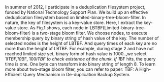  In summer of 2012, I participate in a deduplication filesystem project, funded by National Technology Support Plan. We build up an effective deduplication filesystem based on limited-binary-tree-bloom-filter.
  In nature, the key of filesystem is a key-value store. Here, I extract the key-value store.
  As Fig.1 shows, each node in LBTBF(Limited-binary-tree-bloom-filter)  is a two-stage bloom filter. We choose nodes, to execute membership query by binary string of hash value of the key. The number of selected nodes is the height of LBTBF. And query times of each key are no more than the height of LBTBF. For example, during stage 2 and have not reached limited size yet, binary form of hash value is 1000..,we select 1*ITBF,10*BF, 100*ITBF to check existence of the chunk. If 1*BF hits, the query time is one. One byte can transform into binary string of length 8.
  To learn more about two-stage bloom filter, you can refer to paper: TBF: A High-Efficient Query Mechanism in De-duplication Backup System.
